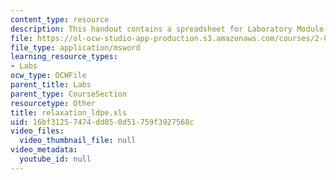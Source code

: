 ```yaml
---
content_type: resource
description: This handout contains a spreadsheet for Laboratory Module 2.
file: https://ol-ocw-studio-app-production.s3.amazonaws.com/courses/2-002-mechanics-and-materials-ii-spring-2004/16bf31257474dd850d51759f3927568c_relaxation_ldpe.xls
file_type: application/msword
learning_resource_types:
- Labs
ocw_type: OCWFile
parent_title: Labs
parent_type: CourseSection
resourcetype: Other
title: relaxation_ldpe.xls
uid: 16bf3125-7474-dd85-0d51-759f3927568c
video_files:
  video_thumbnail_file: null
video_metadata:
  youtube_id: null
---
```

